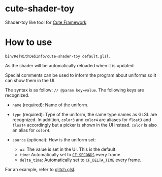 # cute-shader-toy

Shader-toy like tool for [Cute Framework](https://randygaul.github.io/cute_framework/).

# How to use

`bin/RelWithDebInfo/cute-shader-toy default.glsl`.

As the shader will be automatically reloaded when it is updated.

Special comments can be used to inform the program about uniforms so it can show them in the UI.

The syntax is as follow: `// @param key=value`.
The following keys are recognized.

* `name` (required): Name of the uniform.
* `type` (required): Type of the uniform, the same type names as GLSL are recognized.
  In addition, `color3` and `color4` are aliases for `float3` and `float4` accordingly but a picker is shown in the UI instead.
  `color` is also an alias for `color4`.
* `source` (optional): How is the uniform set:

  * `ui`: The value is set in the UI.
    This is the default.
  * `time`: Automatically set to [`CF_SECONDS`](https://randygaul.github.io/cute_framework/time/cf_seconds/) every frame.
  * `delta_time`: Automatically set to [`CF_DELTA_TIME`](https://randygaul.github.io/cute_framework/time/cf_delta_time/) every frame.

For an example, refer to [glitch.glsl](./glitch.glsl).
